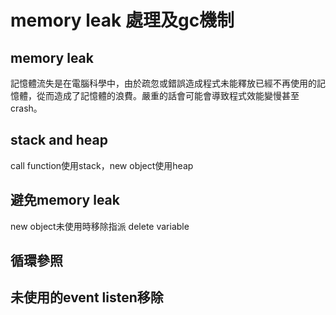 # memory leak 處理及gc機制
## memory leak
記憶體流失是在電腦科學中，由於疏忽或錯誤造成程式未能釋放已經不再使用的記憶體，從而造成了記憶體的浪費。嚴重的話會可能會導致程式效能變慢甚至 crash。
## stack and heap
call function使用stack，new object使用heap
## 避免memory leak
new object未使用時移除指派 delete variable
## 循環參照
## 未使用的event listen移除